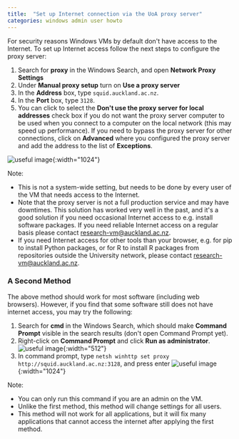 ```yaml
---
title:  "Set up Internet connection via the UoA proxy server"
categories: windows admin user howto
---
```


For security reasons Windows VMs by default don't have access to the Internet. To set up Internet access follow the next steps to configure the proxy server:

1. Search for **proxy** in the Windows Search, and open **Network Proxy Settings**
2. Under **Manual proxy setup** turn on **Use a proxy server**
3. In the **Address** box, type `squid.auckland.ac.nz`.
4. In the **Port** box, type `3128`.
5. You can click to select the **Don't use the proxy server for local addresses** check box if you do not want the proxy server computer to be used when you connect to a computer on the local network (this may speed up performance). If you need to bypass the proxy server for other connections, click on **Advanced** where you configured the proxy server and add the address to the list of **Exceptions**.

![useful image](../assets/doc/ie-proxy/proxy_configuration_windows.png){:width="1024"}


Note:

- This is not a system-wide setting, but needs to be done by every user of the VM that needs access to the Internet.
- Note that the proxy server is not a full production service and may have downtimes. This solution has worked very well in the past, and it's a good solution if you need occasional Internet access to e.g. install software packages. If you need reliable Internet access on a regular basis please contact research-vm@auckland.ac.nz.
- If you need Internet access for other tools than your browser, e.g. for pip to install Python packages, or for R to install R packages from repositories outside the University network, please contact research-vm@auckland.ac.nz.  

### A Second Method
The above method should work for most software (including web browsers). However, if you find that some software still does not have internet access, you may try the following:
1. Search for **cmd** in the Windows Search, which should make **Command Prompt** visible in the search results (don't open Command Prompt yet).
2. Right-click on **Command Prompt** and click **Run as administrator**.  
![useful image](../assets/doc/ie-proxy/cmd_admin_cropped.png){:width="512"}
3. In command prompt, type `netsh winhttp set proxy http://squid.auckland.ac.nz:3128`, and press enter
![useful image](../assets/doc/ie-proxy/cmd_netsh.png){:width="1024"}

Note:
- You can only run this command if you are an admin on the VM.
- Unlike the first method, this method will change settings for all users.
- This method will not work for all applications, but it will fix many applications that cannot access the internet after applying the first method.